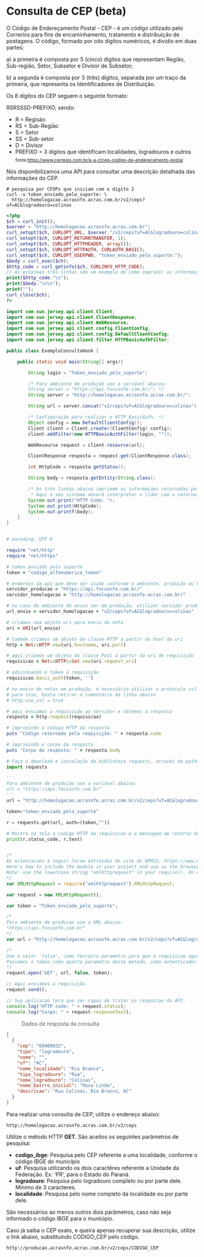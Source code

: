 # Consulta de CEP (beta)

O Código de Endereçamento Postal - CEP - é um código utilizado pelo Correrios para fins de encaminhamento, tratamento e distribuição de postagens. O código, formado por oito digitos numéricos, é dividio em duas partes:

a) a primeira é composta por 5 (cinco) dígitos que representam Região, Sub-região, Setor, Subsetor e Divisor de Subsetor;

b) a segunda é composta por 3 (três) dígitos, separada por um traço da primeira, que representa os Identificadores de Distribuição.

Os 8 dígitos do CEP seguem o seguinte formato:

RSRSSSD-PREFIXO, sendo:

* R = Regisão
* RS = Sub-Região
* S  = Setor
* SS  = Sub-setor
* D = Divisor
* PREFIXO = 3 dígitos que identificam localidades, logradouros e outros
<sub>fonte:https://www.correios.com.br/a-a-z/cep-codigo-de-enderecamento-postal</sub>


Nós disponibilizamos uma API para consultar uma descrição detalhada das informações do CEP.

```shell
# pesquisa por CFOPs que iniciam com o dígito 2
curl -u token_enviado_pelo_suporte: \
  http://homologacao.acrasnfe.acras.com.br/v2/ceps?uf=AC&logradouro=colinas
```

```php
<?php
$ch = curl_init();
$server = "http://homologacao.acrasnfe.acras.com.br";
curl_setopt($ch, CURLOPT_URL, $server."/v2/ceps?uf=AC&logradouro=colinas");
curl_setopt($ch, CURLOPT_RETURNTRANSFER, 1);
curl_setopt($ch, CURLOPT_HTTPHEADER, array());
curl_setopt($ch, CURLOPT_HTTPAUTH, CURLAUTH_BASIC);
curl_setopt($ch, CURLOPT_USERPWD, "token_enviado_pelo_suporte:");
$body = curl_exec($ch);
$http_code = curl_getinfo($ch, CURLINFO_HTTP_CODE);
// As próximas três linhas são um exemplo de como imprimir as informações de retorno da API.
print($http_code."\n");
print($body."\n\n");
print("");
curl_close($ch);
?>
```

```java
import com.sun.jersey.api.client.Client;
import com.sun.jersey.api.client.ClientResponse;
import com.sun.jersey.api.client.WebResource;
import com.sun.jersey.api.client.config.ClientConfig;
import com.sun.jersey.api.client.config.DefaultClientConfig;
import com.sun.jersey.api.client.filter.HTTPBasicAuthFilter;

public class ExemploConsultaHook {

    public static void main(String[] args){

        String login = "Token_enviado_pelo_suporte";

        /* Para ambiente de produção use a variável abaixo:
        String server = "https://api.focusnfe.com.br/"; */
        String server = "http://homologacao.acrasnfe.acras.com.br/";

        String url = server.concat("v2/ceps?uf=AC&logradouro=colinas");

        /* Configuração para realizar o HTTP BasicAuth. */
        Object config = new DefaultClientConfig();
        Client client = Client.create((ClientConfig) config);
        client.addFilter(new HTTPBasicAuthFilter(login, ""));

        WebResource request = client.resource(url);

        ClientResponse resposta = request.get(ClientResponse.class);

        int HttpCode = resposta.getStatus();

        String body = resposta.getEntity(String.class);

        /* As três linhas abaixo imprimem as informações retornadas pela API.
         * Aqui o seu sistema deverá interpretar e lidar com o retorno. */
        System.out.print("HTTP Code: ");
        System.out.print(HttpCode);
        System.out.printf(body);
    }
}
```

```ruby

# encoding: UTF-8

require "net/http"
require "net/https"

# token enviado pelo suporte
token = "codigo_alfanumerico_token"

# endereço da api que deve ser usado conforme o ambiente: produção ou homologação
servidor_producao = "https://api.focusnfe.com.br/"
servidor_homologacao = "http://homologacao.acrasnfe.acras.com.br/"

# no caso do ambiente de envio ser em produção, utilizar servidor_producao
url_envio = servidor_homologacao + "v2/ceps?uf=AC&logradouro=colinas"

# criamos uma objeto uri para envio da nota
uri = URI(url_envio)

# também criamos um objeto da classe HTTP a partir do host da uri
http = Net::HTTP.new(uri.hostname, uri.port)

# aqui criamos um objeto da classe Post a partir da uri de requisição
requisicao = Net::HTTP::Get.new(uri.request_uri)

# adicionando o token à requisição
requisicao.basic_auth(token, '')

# no envio de notas em produção, é necessário utilizar o protocolo ssl
# para isso, basta retirar o comentário da linha abaixo
# http.use_ssl = true

# aqui enviamos a requisição ao servidor e obtemos a resposta
resposta = http.request(requisicao)

# imprimindo o código HTTP da resposta
puts "Código retornado pela requisição: " + resposta.code

# imprimindo o corpo da resposta
puts "Corpo da resposta: " + resposta.body

```

```python
# Faça o download e instalação da biblioteca requests, através do python-pip.
import requests

'''
Para ambiente de produção use a variável abaixo:
url = "https://api.focusnfe.com.br"
'''
url = "http://homologacao.acrasnfe.acras.com.br/v2/ceps?uf=AC&logradouro=colinas"

token="token_enviado_pelo_suporte"

r = requests.get(url, auth=(token,""))

# Mostra na tela o codigo HTTP da requisicao e a mensagem de retorno da API
print(r.status_code, r.text)

```

```javascript

/*
As orientacoes a seguir foram extraidas do site do NPMJS: https://www.npmjs.com/package/xmlhttprequest
Here's how to include the module in your project and use as the browser-based XHR object.
Note: use the lowercase string "xmlhttprequest" in your require(). On case-sensitive systems (eg Linux) using uppercase letters won't work.
*/
var XMLHttpRequest = require("xmlhttprequest").XMLHttpRequest;

var request = new XMLHttpRequest();

var token = "Token_enviado_pelo_suporte";

/*
Para ambiente de producao use a URL abaixo:
"https://api.focusnfe.com.br"
*/
var url = "http://homologacao.acrasnfe.acras.com.br/v2/ceps?uf=AC&logradouro=colinas";

/*
Use o valor 'false', como terceiro parametro para que a requisicao aguarde a resposta da API
Passamos o token como quarto parametro deste metodo, como autenticador do HTTP Basic Authentication.
*/
request.open('GET', url, false, token);

// Aqui enviamos a requisição.
request.send();

// Sua aplicacao tera que ser capaz de tratar as respostas da API.
console.log("HTTP code: " + request.status);
console.log("Corpo: " + request.responseText);

```

> Dados de resposta da consulta

```json
[
  {
    "cep": "69909032",
    "tipo": "logradouro",
    "nome": "",
    "uf": "AC",
    "nome_localidade": "Rio Branco",
    "tipo_logradouro": "Rua",
    "nome_logradouro": "Colinas",
    "nome_bairro_inicial": "Rosa Linda",
    "descricao": "Rua Colinas, Rio Branco, AC"
  }
]
```

Para realizar uma consulta de CEP, utilize o endereço abaixo:

`http://homologacao.acrasnfe.acras.com.br/v2/ceps`


Utilize o método HTTP **GET**. São aceitos os seguintes parâmetros de pesquisa:

* **codigo_ibge**: Pesquisa pelo CEP referente a uma localidade, conforme o código IBGE do município
* **uf**: Pesquisa utilizando os dois caractêres referente a Unidade da Federação. Ex: 'PR', para o Estado do Paraná.
* **logradouro**: Pesquisa pelo logradouro completo ou por parte dele. Mínimo de 3 caracteres.
* **localidade**: Pesquisa pelo nome completo da localidade ou por parte dele.

São necessários ao menos outros dois parâmetros, caso não seja informado o código IBGE para o munícipio.

Caso já saiba o CEP exato, e queira apenas recuperar sua descrição, utilize o link
abaixo, substituindo CODIGO_CEP pelo código.

`http://producao.acrasnfe.acras.com.br/v2/ceps/CODIGO_CEP`

